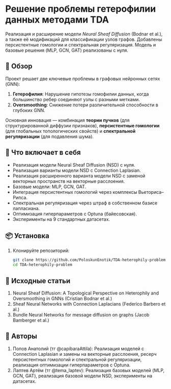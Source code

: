 # Решение проблемы гетерофилии данных методами TDA

Реализация и расширение модели *Neural Sheaf Diffusion* (Bodnar et al.), а также её модификаций для классификации узлов графов. Добавлены персистентные гомологии и спектральная регуляризация. Модель и базовые решения (MLP, GCN, GAT) реализованы с нуля.

## 📖 Обзор
Проект решает две ключевые проблемы в графовых нейронных сетях (GNN):  
1. **Гетерофилия**: Нарушение гипотезы гомофилии данных, когда большинство ребер соединяют узлы с разными метками. 
2. **Oversmoothing**: Снижение потери различительной способности в глубоких GNN.  

Основная инновация — комбинация **теории пучков** (для структурированной диффузии признаков), **персистентные гомологии** (для глобальных топологических свойств) и **спектральной регуляризации** (для подавления шума).  

## 🚀 Что включает в себя
- Реализация модели Neural Sheaf Diffusion (NSD) с нуля.
- Реализация варианты модели NSD с Connection Laplasian.
- Реализация расширенного варианта модели NSD с заменой векторных пространств на векторные расслоения.
- Базовые модели: MLP, GCN, GAT.
- Интеграция персистентных гомологий через комплексы Вьеториса–Рипса.
- Спектральная регуляризация через штраф в собственном базисе лапласиана.
- Оптимизация гиперпараметров с Optuna (байесовская).
- Эксперименты на 9 стандартных датасетах.

## 📦 Установка
1. Клонируйте репозиторий:
   ```bash
   git clone https://github.com/PoloskunEnotik/TDA-heterophily-problem.git
   cd TDA-heterophily-problem
## 📖 Исходные статьи
1. Neural Sheaf Diffusion: A Topological Perspective on Heterophily and Oversmoothing in GNNs (Cristian Bodnar et al.)
2. Sheaf Neural Networks with Connection Laplacians (Federico Barbero et al.)
3. Bundle Neural Networks for message diffusion on graphs (Jacob Bamberger et al.)
##  🤡 Авторы
1. Попов Анатолий (тг @capibaraAttila): Реализация моделей с Connection Laplasian и замены на векторные расслоения, ресерч персистентных гомологий и спектральной регуляризации, реализация оптимизации гиперпараметров с Optuna.
2. Лаптев Артём (тг @tema_laptev): Реализация базовых моделей (MLP, GCN, GAT), реализация базовой модели NSD, эксперименты на датасетах.
